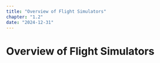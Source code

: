```yaml
---
title: "Overview of Flight Simulators"
chapter: "1.2"
date: "2024-12-31"
---
```


# Overview of Flight Simulators
